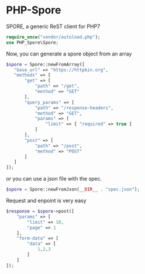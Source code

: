 # PHP-Spore
SPORE, a generic ReST client for PHP7
```php
require_once("vendor/autoload.php");
use PHP_Spore\Spore;
```
Now, you can generate a spore object from an array

```php
$spore = Spore::newFromArray([
   "base_url" => "https://httpbin.org",
   "methods" => [
       "get" => [
           "path" => "/get",
           "method" => "GET"
       ],
       "query_params" => [
           "path" => "/response-headers",
           "method" => "GET",
           "params" => [
               "limit" => [ "required" => true ]
           ]
       ],
       "post" => [
           "path" => "/post",
           "method" => "POST"
       ]
   ]
]);
```

or you can use a json file with the spec.
```php
$spore = Spore::newFromJson(__DIR__ . "spec.json");
```

Request and enpoint is very easy
```php
$response = $spore->post([
    "params" => [
        "limit" => 10,
        "page" => 1
    ],
    "form-data" => [
        "data" => [
            1,2,3
        ]
    ]
]);
```
